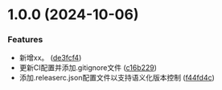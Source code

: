 # 1.0.0 (2024-10-06)


### Features

* 新增xx。 ([de3fcf4](https://github.com/yanhao98/semantic-release-action-test/commit/de3fcf43e959db08bd12cd00317212a6c9d55708))
* 更新CI配置并添加.gitignore文件 ([c16b229](https://github.com/yanhao98/semantic-release-action-test/commit/c16b2293e823f2094fc15b58520dfe6773dfe173))
* 添加.releaserc.json配置文件以支持语义化版本控制 ([f44fd4c](https://github.com/yanhao98/semantic-release-action-test/commit/f44fd4c03ea4e63e228a0072bf3e94d7cea38f37))

